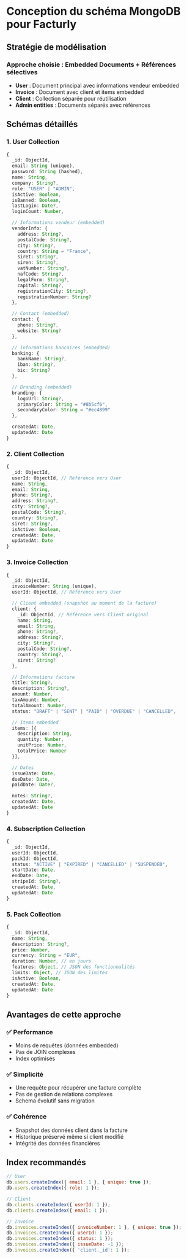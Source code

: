 # Conception du schéma MongoDB pour Facturly

## Stratégie de modélisation

### Approche choisie : **Embedded Documents + Références sélectives**

- **User** : Document principal avec informations vendeur embedded
- **Invoice** : Document avec client et items embedded
- **Client** : Collection séparée pour réutilisation
- **Admin entities** : Documents séparés avec références

## Schémas détaillés

### 1. User Collection

```typescript
{
  _id: ObjectId,
  email: String (unique),
  password: String (hashed),
  name: String,
  company: String?,
  role: "USER" | "ADMIN",
  isActive: Boolean,
  isBanned: Boolean,
  lastLogin: Date?,
  loginCount: Number,

  // Informations vendeur (embedded)
  vendorInfo: {
    address: String?,
    postalCode: String?,
    city: String?,
    country: String = "France",
    siret: String?,
    siren: String?,
    vatNumber: String?,
    nafCode: String?,
    legalForm: String?,
    capital: String?,
    registrationCity: String?,
    registrationNumber: String?
  },

  // Contact (embedded)
  contact: {
    phone: String?,
    website: String?
  },

  // Informations bancaires (embedded)
  banking: {
    bankName: String?,
    iban: String?,
    bic: String?
  },

  // Branding (embedded)
  branding: {
    logoUrl: String?,
    primaryColor: String = "#8b5cf6",
    secondaryColor: String = "#ec4899"
  },

  createdAt: Date,
  updatedAt: Date
}
```

### 2. Client Collection

```typescript
{
  _id: ObjectId,
  userId: ObjectId, // Référence vers User
  name: String,
  email: String,
  phone: String?,
  address: String?,
  city: String?,
  postalCode: String?,
  country: String?,
  siret: String?,
  isActive: Boolean,
  createdAt: Date,
  updatedAt: Date
}
```

### 3. Invoice Collection

```typescript
{
  _id: ObjectId,
  invoiceNumber: String (unique),
  userId: ObjectId, // Référence vers User

  // Client embedded (snapshot au moment de la facture)
  client: {
    _id: ObjectId, // Référence vers Client original
    name: String,
    email: String,
    phone: String?,
    address: String?,
    city: String?,
    postalCode: String?,
    country: String?,
    siret: String?
  },

  // Informations facture
  title: String?,
  description: String?,
  amount: Number,
  taxAmount: Number,
  totalAmount: Number,
  status: "DRAFT" | "SENT" | "PAID" | "OVERDUE" | "CANCELLED",

  // Items embedded
  items: [{
    description: String,
    quantity: Number,
    unitPrice: Number,
    totalPrice: Number
  }],

  // Dates
  issueDate: Date,
  dueDate: Date,
  paidDate: Date?,

  notes: String?,
  createdAt: Date,
  updatedAt: Date
}
```

### 4. Subscription Collection

```typescript
{
  _id: ObjectId,
  userId: ObjectId,
  packId: ObjectId,
  status: "ACTIVE" | "EXPIRED" | "CANCELLED" | "SUSPENDED",
  startDate: Date,
  endDate: Date,
  stripeId: String?,
  createdAt: Date,
  updatedAt: Date
}
```

### 5. Pack Collection

```typescript
{
  _id: ObjectId,
  name: String,
  description: String?,
  price: Number,
  currency: String = "EUR",
  duration: Number, // en jours
  features: Object, // JSON des fonctionnalités
  limits: Object, // JSON des limites
  isActive: Boolean,
  createdAt: Date,
  updatedAt: Date
}
```

## Avantages de cette approche

### ✅ Performance

- Moins de requêtes (données embedded)
- Pas de JOIN complexes
- Index optimisés

### ✅ Simplicité

- Une requête pour récupérer une facture complète
- Pas de gestion de relations complexes
- Schema évolutif sans migration

### ✅ Cohérence

- Snapshot des données client dans la facture
- Historique préservé même si client modifié
- Intégrité des données financières

## Index recommandés

```javascript
// User
db.users.createIndex({ email: 1 }, { unique: true });
db.users.createIndex({ role: 1 });

// Client
db.clients.createIndex({ userId: 1 });
db.clients.createIndex({ email: 1 });

// Invoice
db.invoices.createIndex({ invoiceNumber: 1 }, { unique: true });
db.invoices.createIndex({ userId: 1 });
db.invoices.createIndex({ status: 1 });
db.invoices.createIndex({ issueDate: -1 });
db.invoices.createIndex({ 'client._id': 1 });
```
